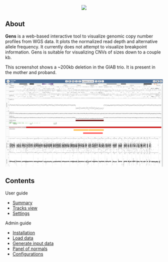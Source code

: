 <p align="center">
  <img src="images/gens_logo_with_text.png" width="300">
</p>

## About

**Gens** is a web-based interactive tool to visualize genomic copy number profiles from WGS data. It plots the normalized read depth and alternative allele frequency. It currently does not attempt to visualize breakpoint information. Gens is suitable for visualizing CNVs of sizes down to a couple kb.

This screenshot shows a ~200kb deletion in the GIAB trio. It is present in the mother and proband. 

<img src="docs/img/giab_trio_upd.PNG">

## Contents

User guide

* [Summary](docs/user_guide/user_summary.md)
* [Tracks view](docs/user_guide/tracks_view.md)
* [Settings](docs/user_guide/settings.md)

Admin guide

- [Installation](docs/admin_guide/installation.md)
- [Load data](docs/admin_guide/load_gens_data.md)
- [Generate input data](docs/admin_guide/generate_gens_data.md)
- [Panel of normals](docs/admin_guide/panel_of_normals.md)
- [Configurations](docs/admin_guide/configure_gens.md)
